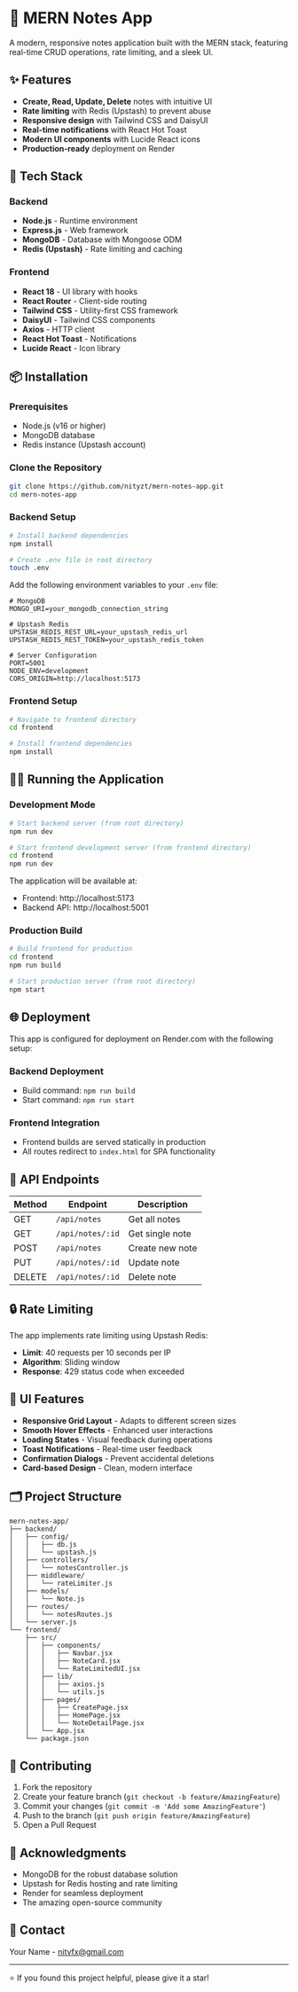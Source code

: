 # 📝 MERN Notes App

A modern, responsive notes application built with the MERN stack, featuring real-time CRUD operations, rate limiting, and a sleek UI.

## ✨ Features

- **Create, Read, Update, Delete** notes with intuitive UI
- **Rate limiting** with Redis (Upstash) to prevent abuse
- **Responsive design** with Tailwind CSS and DaisyUI
- **Real-time notifications** with React Hot Toast
- **Modern UI components** with Lucide React icons
- **Production-ready** deployment on Render

## 🚀 Tech Stack

### Backend
- **Node.js** - Runtime environment
- **Express.js** - Web framework
- **MongoDB** - Database with Mongoose ODM
- **Redis (Upstash)** - Rate limiting and caching

### Frontend
- **React 18** - UI library with hooks
- **React Router** - Client-side routing
- **Tailwind CSS** - Utility-first CSS framework
- **DaisyUI** - Tailwind CSS components
- **Axios** - HTTP client
- **React Hot Toast** - Notifications
- **Lucide React** - Icon library

## 📦 Installation

### Prerequisites
- Node.js (v16 or higher)
- MongoDB database
- Redis instance (Upstash account)

### Clone the Repository
```bash
git clone https://github.com/nityzt/mern-notes-app.git
cd mern-notes-app
```

### Backend Setup
```bash
# Install backend dependencies
npm install

# Create .env file in root directory
touch .env
```

Add the following environment variables to your `.env` file:
```env
# MongoDB
MONGO_URI=your_mongodb_connection_string

# Upstash Redis
UPSTASH_REDIS_REST_URL=your_upstash_redis_url
UPSTASH_REDIS_REST_TOKEN=your_upstash_redis_token

# Server Configuration
PORT=5001
NODE_ENV=development
CORS_ORIGIN=http://localhost:5173
```

### Frontend Setup
```bash
# Navigate to frontend directory
cd frontend

# Install frontend dependencies
npm install
```

## 🏃‍♂️ Running the Application

### Development Mode
```bash
# Start backend server (from root directory)
npm run dev

# Start frontend development server (from frontend directory)
cd frontend
npm run dev
```

The application will be available at:
- Frontend: http://localhost:5173
- Backend API: http://localhost:5001

### Production Build
```bash
# Build frontend for production
cd frontend
npm run build

# Start production server (from root directory)
npm start
```

## 🌐 Deployment

This app is configured for deployment on Render.com with the following setup:

### Backend Deployment
- Build command: `npm run build`
- Start command: `npm run start`

### Frontend Integration
- Frontend builds are served statically in production
- All routes redirect to `index.html` for SPA functionality

## 📱 API Endpoints

| Method | Endpoint | Description |
|--------|----------|-------------|
| GET | `/api/notes` | Get all notes |
| GET | `/api/notes/:id` | Get single note |
| POST | `/api/notes` | Create new note |
| PUT | `/api/notes/:id` | Update note |
| DELETE | `/api/notes/:id` | Delete note |

## 🔒 Rate Limiting

The app implements rate limiting using Upstash Redis:
- **Limit**: 40 requests per 10 seconds per IP
- **Algorithm**: Sliding window
- **Response**: 429 status code when exceeded

## 🎨 UI Features

- **Responsive Grid Layout** - Adapts to different screen sizes
- **Smooth Hover Effects** - Enhanced user interactions
- **Loading States** - Visual feedback during operations
- **Toast Notifications** - Real-time user feedback
- **Confirmation Dialogs** - Prevent accidental deletions
- **Card-based Design** - Clean, modern interface

## 🗂️ Project Structure

```
mern-notes-app/
├── backend/
│   ├── config/
│   │   ├── db.js
│   │   └── upstash.js
│   ├── controllers/
│   │   └── notesController.js
│   ├── middleware/
│   │   └── rateLimiter.js
│   ├── models/
│   │   └── Note.js
│   ├── routes/
│   │   └── notesRoutes.js
│   └── server.js
└── frontend/
    ├── src/
    │   ├── components/
    │   │   ├── Navbar.jsx
    │   │   ├── NoteCard.jsx
    │   │   └── RateLimitedUI.jsx
    │   ├── lib/
    │   │   ├── axios.js
    │   │   └── utils.js
    │   ├── pages/
    │   │   ├── CreatePage.jsx
    │   │   ├── HomePage.jsx
    │   │   └── NoteDetailPage.jsx
    │   └── App.jsx
    └── package.json
```

## 🤝 Contributing

1. Fork the repository
2. Create your feature branch (`git checkout -b feature/AmazingFeature`)
3. Commit your changes (`git commit -m 'Add some AmazingFeature'`)
4. Push to the branch (`git push origin feature/AmazingFeature`)
5. Open a Pull Request
   

## 🙏 Acknowledgments

- MongoDB for the robust database solution
- Upstash for Redis hosting and rate limiting
- Render for seamless deployment
- The amazing open-source community

## 📧 Contact

Your Name - [nitvfx@gmail.com](mailto:nitvfx@gmail.com)

---

⭐ If you found this project helpful, please give it a star!
